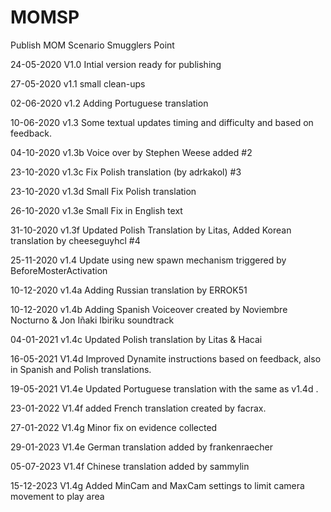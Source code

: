 # MOMSP
 Publish MOM Scenario Smugglers Point


 24-05-2020 V1.0 Intial version ready for publishing

 27-05-2020 v1.1 small clean-ups

 02-06-2020 v1.2 Adding Portuguese translation

 10-06-2020 v1.3 Some textual updates timing and difficulty and based on feedback.

 04-10-2020 v1.3b Voice over by Stephen Weese added #2

 23-10-2020 v1.3c Fix Polish translation (by adrkakol) #3

 23-10-2020 v1.3d Small Fix Polish translation

 26-10-2020 v1.3e Small Fix in English text

 31-10-2020 v1.3f Updated Polish Translation by Litas, Added Korean translation by cheeseguyhcl #4

 25-11-2020 v1.4 Update using new spawn mechanism triggered by BeforeMosterActivation

 10-12-2020 v1.4a Adding Russian translation by ERROK51

 10-12-2020 v1.4b Adding Spanish Voiceover created by Noviembre Nocturno & Jon Iñaki Ibiriku soundtrack

 04-01-2021 v1.4c Updated Polish translation by Litas & Hacai

 16-05-2021 V1.4d Improved Dynamite instructions based on feedback, also in Spanish and Polish translations.

 19-05-2021 V1.4e Updated Portuguese translation with the same as v1.4d .

 23-01-2022 V1.4f added French translation created by facrax.

 27-01-2022 V1.4g Minor fix on evidence collected

 29-01-2023 V1.4e German translation added by frankenraecher
 
 05-07-2023 V1.4f Chinese translation added by sammylin

15-12-2023 V1.4g Added MinCam and MaxCam settings to limit camera movement to play area
